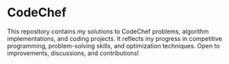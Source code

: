 # CodeChef
This repository contains my solutions to CodeChef problems, algorithm implementations, and coding projects. It reflects my progress in competitive programming, problem-solving skills, and optimization techniques. Open to improvements, discussions, and contributions! 

